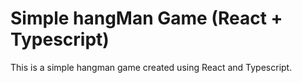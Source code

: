 # Simple hangMan Game (React + Typescript)

This is a simple hangman game created using React and Typescript.